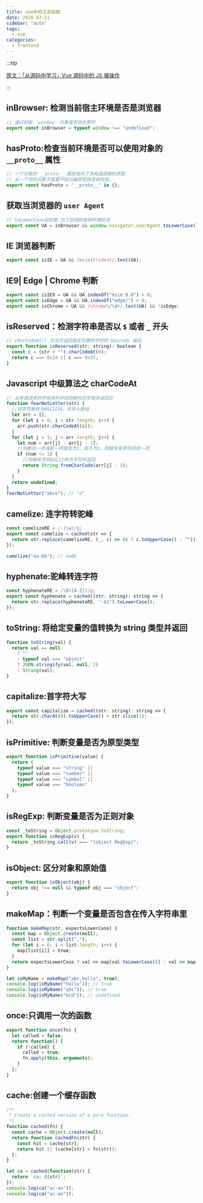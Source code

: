 ```yaml
---
title: vue中的工具函数
date: 2020-07-21
sidebar: "auto"
tags:
  - vue
categories:
  - frontend
---
```


:::tip

[原文：「从源码中学习」Vue 源码中的 JS 骚操作](https://juejin.im/post/5c73554cf265da2de33f2a32)

:::

## inBrowser: 检测当前宿主环境是否是浏览器

```js
// 通过判断 `window` 对象是否存在即可
export const inBrowser = typeof window !== "undefined";
```

## hasProto:检查当前环境是否可以使用对象的 `__proto__` 属性

```js
// 一个对象的 __proto__ 属性指向了其构造函数的原型
// 从一个空的对象字面量开始沿着原型链逐级检查。
export const hasProto = "__proto__" in {};
```

## 获取当浏览器的 `user Agent`

```js
// toLowerCase目的是 为了后续的各种环境检测
export const UA = inBrowser && window.navigator.userAgent.toLowerCase();
```

## IE 浏览器判断

```js
export const isIE = UA && /msie|trident/.test(UA);
```

## IE9| Edge | Chrome 判断

```js
export const isIE9 = UA && UA.indexOf("msie 9.0") > 0;
export const isEdge = UA && UA.indexOf("edge/") > 0;
export const isChrome = UA && /chrome\/\d+/.test(UA) && !isEdge;
```

## isReserved：检测字符串是否以 `$` 或者 `_` 开头

```js
// charCodeAt() 方法可返回指定位置的字符的 Unicode 编码
export function isReserved(str: string): boolean {
  const c = (str + "").charCodeAt(0);
  return c === 0x24 || c === 0x5f;
}
```

## Javascript 中级算法之 charCodeAt

```js
// 从传递进来的字母序列中找到缺失的字母并返回它
function fearNotLetter(str) {
  //将字符串转为ASCII码，并存入数组
  let arr = [];
  for (let i = 0; i < str.length; i++) {
    arr.push(str.charCodeAt(i));
  }
  for (let j = 1; j < arr.length; j++) {
    let num = arr[j] - arr[j - 1];
    //判断后一项减前一项是否为1，若不为1，则缺失该字符的前一项
    if (num != 1) {
      //将缺失字符ASCII转为字符并返回
      return String.fromCharCode(arr[j] - 1);
    }
  }
  return undefined;
}
fearNotLetter("abce"); // "d"
```

## camelize: 连字符转驼峰

```js
const camelizeRE = /-(\w)/g;
export const camelize = cached(str => {
  return str.replace(camelizeRE, (_, c) => (c ? c.toUpperCase() : ""));
});

camelize("aa-bb"); // aaBb
```

## hyphenate:驼峰转连字符

```js
const hyphenateRE = /\B([A-Z])/g;
export const hyphenate = cached((str: string): string => {
  return str.replace(hyphenateRE, "-$1").toLowerCase();
});
```

## toString: 将给定变量的值转换为 string 类型并返回

```js
function toString(val) {
  return val == null
    ? ""
    : typeof val === "object"
    ? JSON.stringify(val, null, 2)
    : String(val);
}
```

## capitalize:首字符大写

```js
export const capitalize = cached((str: string): string => {
  return str.charAt(0).toUpperCase() + str.slice(1);
});
```

## isPrimitive: 判断变量是否为原型类型

```js
export function isPrimitive(value) {
  return (
    typeof value === "string" ||
    typeof value === "number" ||
    typeof value === "symbol" ||
    typeof value === "boolean"
  );
}
```

## isRegExp: 判断变量是否为正则对象

```js
const _toString = Object.prototype.toString;
export function isRegExp(v) {
  return _toString.call(v) === "[object RegExp]";
}
```

## isObject: 区分对象和原始值

```js
export function isObject(obj) {
  return obj !== null && typeof obj === "object";
}
```

## makeMap：判断一个变量是否包含在传入字符串里

```js
function makeMap(str, expectsLowerCase) {
  const map = Object.create(null);
  const list = str.split(",");
  for (let i = 0; i < list.length; i++) {
    map[list[i]] = true;
  }
  return expectsLowerCase ? val => map[val.toLowerCase()] : val => map[val];
}

let isMyName = makeMap("abc,hello", true);
console.log(isMyName("hello")); // true
console.log(isMyName("abc")); // true
console.log(isMyName("bcd")); // undefined
```

## once:只调用一次的函数

```js
export function once(fn) {
  let called = false;
  return function() {
    if (!called) {
      called = true;
      fn.apply(this, arguments);
    }
  };
}
```

## cache:创建一个缓存函数

```js
/**
 * Create a cached version of a pure function.
 */
function cached(fn) {
  const cache = Object.create(null);
  return function cachedFn(str) {
    const hit = cache[str];
    return hit || (cache[str] = fn(str));
  };
}

let ca = cached(function(str) {
  return `ca: ${str}`;
});
console.log(ca("ac-ae"));
console.log(ca("ac-ae"));
```

